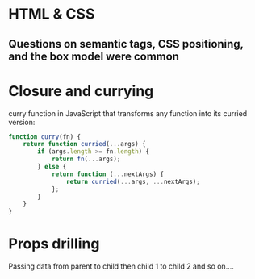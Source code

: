 # HTML & CSS

## Questions on semantic tags, CSS positioning, and the box model were common

# Closure and currying


curry function in JavaScript that transforms any function into its curried version:

```js
function curry(fn) {
    return function curried(...args) {
        if (args.length >= fn.length) {
            return fn(...args);
        } else {
            return function (...nextArgs) {
                return curried(...args, ...nextArgs);
            };
        }
    }
}

```

# Props drilling

Passing data from parent to child then child 1 to child 2 and so on....





